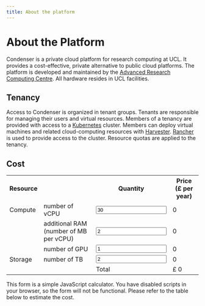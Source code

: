 ```yaml
---
title: About the platform
---
```


# About the Platform

Condenser is a private cloud platform for research computing at UCL. It provides
a cost-effective, private alternative to public cloud platforms. The platform is
developed and maintained by the [Advanced Research Computing Centre](https://www.ucl.ac.uk/advanced-research-computing/).
All hardware resides in UCL facilities.

## Tenancy

Access to Condenser is organized in tenant groups. Tenants are responsible for
managing their users and virtual resources. Members of a tenancy are provided with
access to a [Kubernetes](https://kubernetes.io/docs/home/)
cluster. Members can deploy virtual machines and related cloud-computing resources
with [Harvester](https://docs.harvesterhci.io). [Rancher](https://rancher.com/docs/)
is used to provide access to the cluster. Resource quotas are applied to the tenancy.

## Cost

<script src="https://cdnjs.cloudflare.com/ajax/libs/jquery/3.5.1/jquery.min.js"></script>

<table>
<tr>
  <th>Resource</th>
  <th></th>
  <th>Quantity</th>
  <th>Price (£ per year)</th>
</tr>
<tr>
  <td>Compute</td>
  <td>number of vCPU</td>
  <td><input type="number" value="30" min="0" class="qty" id="qty_cpu"/></td>
  <td><span id="text_price_cpu">0</span></td>
</tr>
<tr>
  <td></td>
  <td>additional RAM (number of MB per vCPU)</td>
  <td><input type="number" value="2" min="0" class="qty" id="qty_ram"/></td>
  <td><span id="text_price_ram">0</span></td>
</tr>
<tr>
  <td></td>
  <td>number of GPU</td>
  <td><input type="number" value="1" min="0" class="qty" id="qty_gpu"/></td>
  <td><span id="text_price_gpu">0</span></td>
</tr>
<tr>
  <td>Storage</td>
  <td>number of TB</td>
  <td><input type="number" value="2" min="0" class="qty" id="qty_storage"/></td>
  <td><span id="text_price_storage">0</span></td>
</tr>
<tr>
  <td></td>
  <td></td>
  <td>Total</td>
  <td>£ <span id="total_value">0</span></td>
</tr>
</table>

<noscript>
This form is a simple JavaScript calculator. You have disabled scripts in your browser,
so the form will not be functional. Please refer to the table below to estimate the
cost.
</noscript>
